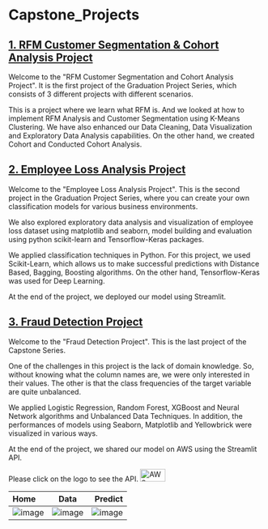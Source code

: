 # Capstone_Projects


## [1. RFM Customer Segmentation & Cohort Analysis Project](https://github.com/muhsinayaz/Capstone_Projects/tree/main/01-RFM%20Customer%20Segmentation%20%26%20Cohort%20Analysis%20Project)

Welcome to the "RFM Customer Segmentation and Cohort Analysis Project". It is the first project of the Graduation Project Series, which consists of 3 different projects with different scenarios.

This is a project where we learn what RFM is. And we looked at how to implement RFM Analysis and Customer Segmentation using K-Means Clustering. We have also enhanced our Data Cleaning, Data Visualization and Exploratory Data Analysis capabilities. On the other hand, we created Cohort and Conducted Cohort Analysis.

## [2. Employee Loss Analysis Project](https://github.com/muhsinayaz/Capstone_Projects/tree/main/02-Churn%20Prediction_)


Welcome to the "Employee Loss Analysis Project". This is the second project in the Graduation Project Series, where you can create your own classification models for various business environments.

We also explored exploratory data analysis and visualization of employee loss dataset using matplotlib and seaborn, model building and evaluation using python scikit-learn and Tensorflow-Keras packages.

We applied classification techniques in Python. For this project, we used Scikit-Learn, which allows us to make successful predictions with Distance Based, Bagging, Boosting algorithms. On the other hand, Tensorflow-Keras was used for Deep Learning.

At the end of the project, we deployed our model using Streamlit.

## [3. Fraud Detection Project](https://github.com/muhsinayaz/Capstone_Projects/tree/main/03-Fraud%20Detection)


Welcome to the "Fraud Detection Project". This is the last project of the Capstone Series.

One of the challenges in this project is the lack of domain knowledge. So, without knowing what the column names are, we were only interested in their values. The other is that the class frequencies of the target variable are quite unbalanced.

We applied Logistic Regression, Random Forest, XGBoost and Neural Network algorithms and Unbalanced Data Techniques. In addition, the performances of models using Seaborn, Matplotlib and Yellowbrick were visualized in various ways.

At the end of the project, we shared our model on AWS using the Streamlit API.

Please click on the logo to see the API. <a href="http://3.135.187.243:8501/" target="_blank"><img src="https://d0.awsstatic.com/logos/powered-by-aws-white.png" alt="AWS-EC2-Public"
width="50" height="25"></a> 


| Home | Data| Predict |
| :---         |     :---:      |          ---: |
| ![image](https://user-images.githubusercontent.com/45848641/225893147-406cdf65-88d4-463e-a501-9d06279d2cb6.png)    |![image](https://user-images.githubusercontent.com/45848641/225895256-40d6f140-3a7a-455d-a6ba-5b08f0ca6f9f.png)| ![image](https://user-images.githubusercontent.com/45848641/225893080-8822f80d-3320-4fa5-87d1-89041ddfa1e1.png)     |
